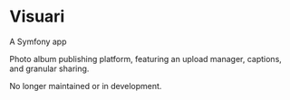 Visuari
===========

A Symfony app 

Photo album publishing platform, featuring an upload manager, captions, and granular sharing.

No longer maintained or in development.
